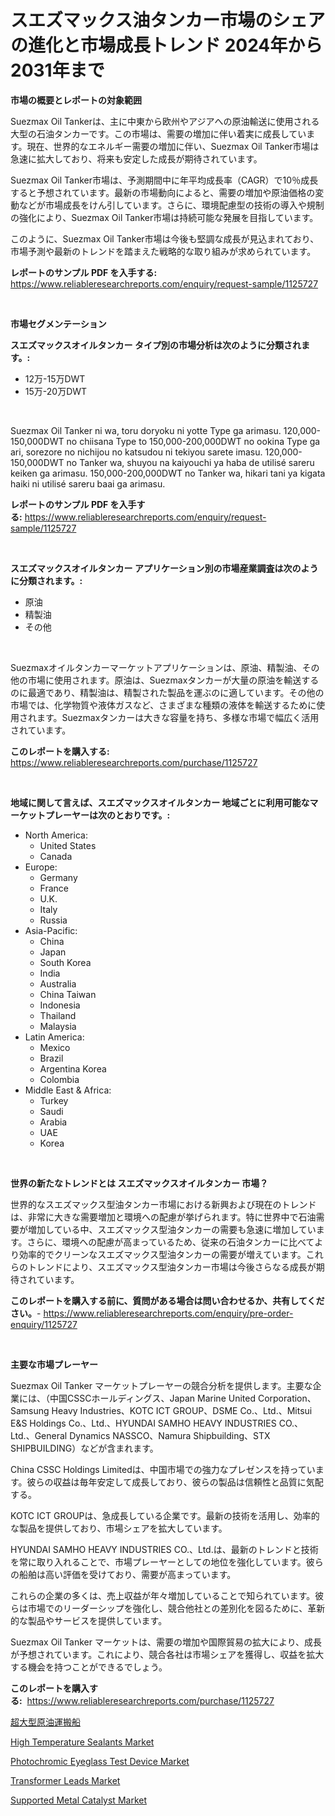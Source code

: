<p><h1>スエズマックス油タンカー市場のシェアの進化と市場成長トレンド 2024年から2031年まで</h1></p><p><strong>市場の概要とレポートの対象範囲</strong></p>
<p><p>Suezmax Oil Tankerは、主に中東から欧州やアジアへの原油輸送に使用される大型の石油タンカーです。この市場は、需要の増加に伴い着実に成長しています。現在、世界的なエネルギー需要の増加に伴い、Suezmax Oil Tanker市場は急速に拡大しており、将来も安定した成長が期待されています。</p><p>Suezmax Oil Tanker市場は、予測期間中に年平均成長率（CAGR）で10％成長すると予想されています。最新の市場動向によると、需要の増加や原油価格の変動などが市場成長をけん引しています。さらに、環境配慮型の技術の導入や規制の強化により、Suezmax Oil Tanker市場は持続可能な発展を目指しています。</p><p>このように、Suezmax Oil Tanker市場は今後も堅調な成長が見込まれており、市場予測や最新のトレンドを踏まえた戦略的な取り組みが求められています。</p></p>
<p><strong>レポートのサンプル PDF を入手する:</strong> <a href="https://www.reliableresearchreports.com/enquiry/request-sample/1125727">https://www.reliableresearchreports.com/enquiry/request-sample/1125727</a></p>
<p>&nbsp;</p>
<p><strong>市場セグメンテーション</strong></p>
<p><strong>スエズマックスオイルタンカー タイプ別の市場分析は次のように分類されます。:</strong></p>
<p><ul><li>12万-15万DWT</li><li>15万-20万DWT</li></ul></p>
<p>&nbsp;</p>
<p><p>Suezmax Oil Tanker ni wa, toru doryoku ni yotte Type ga arimasu. 120,000-150,000DWT no chiisana Type to 150,000-200,000DWT no ookina Type ga ari, sorezore no nichijou no katsudou ni tekiyou sarete imasu. 120,000-150,000DWT no Tanker wa, shuyou na kaiyouchi ya haba de utilisé sareru keiken ga arimasu. 150,000-200,000DWT no Tanker wa, hikari tani ya kigata haiki ni utilisé sareru baai ga arimasu.</p></p>
<p><strong>レポートのサンプル PDF を入手する:</strong>&nbsp;<a href="https://www.reliableresearchreports.com/enquiry/request-sample/1125727">https://www.reliableresearchreports.com/enquiry/request-sample/1125727</a></p>
<p>&nbsp;</p>
<p><strong> スエズマックスオイルタンカー アプリケーション別の市場産業調査は次のように分類されます。:</strong></p>
<p><ul><li>原油</li><li>精製油</li><li>その他</li></ul></p>
<p>&nbsp;</p>
<p><p>Suezmaxオイルタンカーマーケットアプリケーションは、原油、精製油、その他の市場に使用されます。原油は、Suezmaxタンカーが大量の原油を輸送するのに最適であり、精製油は、精製された製品を運ぶのに適しています。その他の市場では、化学物質や液体ガスなど、さまざまな種類の液体を輸送するために使用されます。Suezmaxタンカーは大きな容量を持ち、多様な市場で幅広く活用されています。</p></p>
<p><strong>このレポートを購入する:</strong>&nbsp; <a href="https://www.reliableresearchreports.com/purchase/1125727">https://www.reliableresearchreports.com/purchase/1125727</a></p>
<p>&nbsp;</p>
<p><strong>地域に関して言えば、スエズマックスオイルタンカー 地域ごとに利用可能なマーケットプレーヤーは次のとおりです。:</strong></p>
<p><ul>
    <li>
        North America:
        <ul>
            <li>United States</li>
            <li>Canada</li>
        </ul>
    </li>
    <li>
        Europe:
        <ul>
            <li>Germany</li>
            <li>France</li>
            <li>U.K.</li>
            <li>Italy</li>
            <li>Russia</li>
        </ul>
    </li>
    <li>
        Asia-Pacific:
        <ul>
            <li>China</li>
            <li>Japan</li>
            <li>South Korea</li>
            <li>India</li>
            <li>Australia</li>
            <li>China Taiwan</li>
            <li>Indonesia</li>
            <li>Thailand</li>
            <li>Malaysia</li>
        </ul>
    </li>
    <li>
        Latin America:
        <ul>
            <li>Mexico</li>
            <li>Brazil</li>
            <li>Argentina Korea</li>
            <li>Colombia</li>
        </ul>
    </li>
    <li>
        Middle East & Africa:
        <ul>
            <li>Turkey</li>
            <li>Saudi</li>
            <li>Arabia</li>
            <li>UAE</li>
            <li>Korea</li>
        </ul>
    </li>
    </ul></p>
<p>&nbsp;</p>
<p><strong>世界の新たなトレンドとは スエズマックスオイルタンカー 市場？</strong></p>
<p><p>世界的なスエズマックス型油タンカー市場における新興および現在のトレンドは、非常に大きな需要増加と環境への配慮が挙げられます。特に世界中で石油需要が増加している中、スエズマックス型油タンカーの需要も急速に増加しています。さらに、環境への配慮が高まっているため、従来の石油タンカーに比べてより効率的でクリーンなスエズマックス型油タンカーの需要が増えています。これらのトレンドにより、スエズマックス型油タンカー市場は今後さらなる成長が期待されています。</p></p>
<p><strong>このレポートを購入する前に、質問がある場合は問い合わせるか、共有してください。</strong>- <a href="https://www.reliableresearchreports.com/enquiry/pre-order-enquiry/1125727">https://www.reliableresearchreports.com/enquiry/pre-order-enquiry/1125727</a></p>
<p>&nbsp;</p>
<p><strong>主要な市場プレーヤー</strong></p>
<p><p>Suezmax Oil Tanker マーケットプレーヤーの競合分析を提供します。主要な企業には、（中国CSSCホールディングス、Japan Marine United Corporation、Samsung Heavy Industries、KOTC ICT GROUP、DSME Co.、Ltd.、Mitsui E&S Holdings Co.、Ltd.、HYUNDAI SAMHO HEAVY INDUSTRIES CO.、Ltd.、General Dynamics NASSCO、Namura Shipbuilding、STX SHIPBUILDING）などが含まれます。</p><p>China CSSC Holdings Limitedは、中国市場での強力なプレゼンスを持っています。彼らの収益は毎年安定して成長しており、彼らの製品は信頼性と品質に気配する。</p><p>KOTC ICT GROUPは、急成長している企業です。最新の技術を活用し、効率的な製品を提供しており、市場シェアを拡大しています。</p><p>HYUNDAI SAMHO HEAVY INDUSTRIES CO.、Ltd.は、最新のトレンドと技術を常に取り入れることで、市場プレーヤーとしての地位を強化しています。彼らの船舶は高い評価を受けており、需要が高まっています。</p><p>これらの企業の多くは、売上収益が年々増加していることで知られています。彼らは市場でのリーダーシップを強化し、競合他社との差別化を図るために、革新的な製品やサービスを提供しています。</p><p>Suezmax Oil Tanker マーケットは、需要の増加や国際貿易の拡大により、成長が予想されています。これにより、競合各社は市場シェアを獲得し、収益を拡大する機会を持つことができるでしょう。</p></p>
<p><strong>このレポートを購入する:</strong>&nbsp;&nbsp;<a href="https://www.reliableresearchreports.com/purchase/1125727">https://www.reliableresearchreports.com/purchase/1125727</a></p>
<p><p><a href="https://github.com/sghwr779811674/Market-Research-Report-List-1/blob/main/2867923189562.md">超大型原油運搬船</a></p><p><a href="https://github.com/dringals/Market-Research-Report-List-3/blob/main/high-temperature-sealants-market.md">High Temperature Sealants Market</a></p><p><a href="https://bubble-tree-ea4.notion.site/Photochromic-Eyeglass-Test-Device-Market-Analysis-and-Market-Size-Global-Industry-Overview-Market--182c67f300444aeba2be6cdbb414b76c">Photochromic Eyeglass Test Device Market</a></p><p><a href="https://view.publitas.com/reportprime-1/transformer-leads-market-centers-on-aspects-such-as-market-growth-market-share-market-opportunity-and-projected-forecasts-spanning-from-2024-to-2031/">Transformer Leads Market</a></p><p><a href="https://view.publitas.com/reportprime-1/supported-metal-catalyst-market-size-focuses-on-market-dynamics-in-depth-analysis-and-future-projections-of-its-market-forecasted-for-period-from-2023-to-2030/">Supported Metal Catalyst Market</a></p></p>